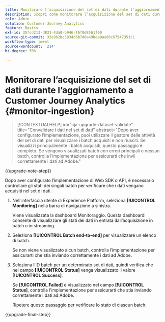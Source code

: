 ```yaml
---
title: Monitorare l’acquisizione del set di dati durante l’aggiornamento a Customer Journey Analytics
description: Scopri come monitorare l’acquisizione del set di dati durante l’aggiornamento a Customer Journey Analytics
role: Admin
solution: Customer Journey Analytics
feature: Basics
exl-id: 35fcd213-d831-4da0-b946-f6f0d8561f60
source-git-commit: 33e962bc3834d6b7d0a49bea9aa06c67547351c1
workflow-type: tm+mt
source-wordcount: '214'
ht-degree: 50%

---
```


# Monitorare l’acquisizione del set di dati durante l’aggiornamento a Customer Journey Analytics {#monitor-ingestion}

<!-- markdownlint-disable MD034 -->

>[!CONTEXTUALHELP]
>id="cja-upgrade-dataset-validate"
>title="Convalidare i dati nel set di dati"
>abstract="Dopo aver configurato l’implementazione, puoi utilizzare il gestore delle attività del set di dati per visualizzare i batch acquisiti e non riusciti. Se visualizzi principalmente i batch acquisiti, questo passaggio è completo. Se vengono visualizzati batch con errori principali o nessun batch, controlla l’implementazione per assicurarti che invii correttamente i dati ad Adobe."

<!-- markdownlint-enable MD034 -->

{{upgrade-note-step}}

<!-- Should we single source this instead of duplicate it? The following steps were copied from: /help/data-ingestion/aepwebsdk.md-->

Dopo aver configurato l’implementazione di Web SDK o API, è necessario controllare gli stati dei singoli batch per verificare che i dati vengano acquisiti nel set di dati.

1. Nell’interfaccia utente di Experience Platform, seleziona **[!UICONTROL Monitoring]** nella barra di navigazione a sinistra.

   Viene visualizzata la dashboard Monitoraggio. Questa dashboard consente di visualizzare gli stati dei dati in entrata dall’acquisizione in batch o in streaming.

   <!-- insert screenshot -->

1. Seleziona **[!UICONTROL Batch end-to-end]** per visualizzare un elenco di batch.

   Se non viene visualizzato alcun batch, controlla l’implementazione per assicurarti che stia inviando correttamente i dati ad Adobe.

   <!-- insert screenshot -->

1. Seleziona l’ID batch per un determinato set di dati, quindi verifica che nel campo **[!UICONTROL Status]** venga visualizzato il valore **[!UICONTROL Success]**.

   Se **[!UICONTROL Failed]** è visualizzato nel campo **[!UICONTROL Status]**, controlla l&#39;implementazione per assicurarti che stia inviando correttamente i dati ad Adobe.

   Ripetere questo passaggio per verificare lo stato di ciascun batch.

{{upgrade-final-step}}

